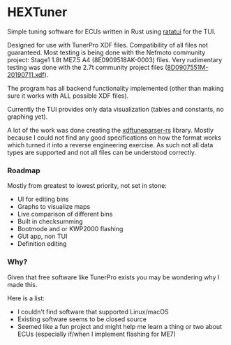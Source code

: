 # HEXTuner

Simple tuning software for ECUs written in Rust using [ratatui](https://ratatui.rs/) for the TUI.

Designed for use with TunerPro XDF files. Compatibility of all files not guaranteed.
Most testing is being done with the Nefmoto community project: Stage1 1.8t ME7.5 A4 (8E0909518AK-0003) files.
Very rudimentary testing was done with the 2.7t community project files ([8D0907551M-20190711.xdf](https://files.s4wiki.com/defs/8D0907551M-20190711.xdf)).

The program has all backend functionality implemented (other than making sure it works with ALL possible XDF files).

Currently the TUI provides only data visualization (tables and constants, no graphing yet).

A lot of the work was done creating the [xdftuneparser-rs](https://github.com/willemml/xdftuneparser-rs) library.
Mostly because I could not find any good specifications on how the format works which turned it into a reverse engineering exercise.
As such not all data types are supported and not all files can be understood correctly.

### Roadmap

Mostly from greatest to lowest priority, not set in stone:
- UI for editing bins
- Graphs to visualize maps
- Live comparison of different bins
- Built in checksumming
- Bootmode and or KWP2000 flashing
- GUI app, non TUI
- Definition editing

### Why?

Given that free software like TunerPro exists you may be wondering why I made this.

Here is a list:
- I couldn't find software that supported Linux/macOS
- Existing software seems to be closed source
- Seemed like a fun project and might help me learn a thing or two about ECUs
  (especially if/when I implement flashing for ME7)
